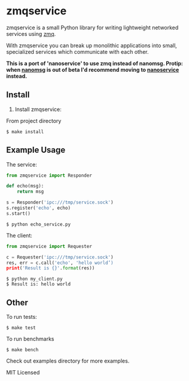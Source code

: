 zmqservice
===========
zmqservice is a small Python library for writing lightweight networked services
using [zmq](http://zeromq.org/).

With zmqservice you can break up monolithic applications into small,
specialized services which communicate with each other.

**This is a port of 'nanoservice' to use zmq instead of nanomsg. Protip: when [nanomsg](http://nanomsg.org/) is out of beta I'd recommend moving to  [nanoservice](https://github.com/walkr/nanoservice) instead.**

## Install

1) Install zmqservice:

From project directory

```shell
$ make install
```

## Example Usage

The service:

```python
from zmqservice import Responder

def echo(msg):
    return msg

s = Responder('ipc:///tmp/service.sock')
s.register('echo', echo)
s.start()
```

```shell
$ python echo_service.py
```

The client:

```python
from zmqservice import Requester

c = Requester('ipc:///tmp/service.sock')
res, err = c.call('echo', 'hello world’)
print('Result is {}'.format(res))
```

```shell
$ python my_client.py
$ Result is: hello world
```

## Other

To run tests:

```shell
$ make test
```

To run benchmarks

```shell
$ make bench
```

Check out examples directory for more examples.

MIT Licensed

